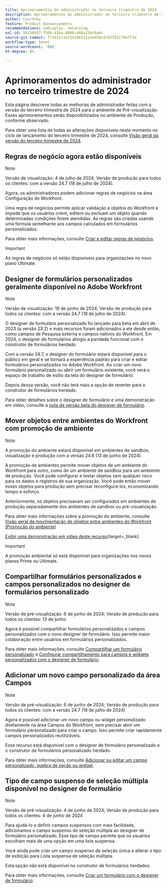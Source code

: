 ```yaml
---
title: Aprimoramentos do administrador no terceiro trimestre de 2024
description: Aprimoramentos do administrador no terceiro trimestre de 2024
author: Courtney
feature: Product Announcements
recommendations: noDisplay, noCatalog
exl-id: 56238597-f56b-43ba-8800-b80a150c6abc
source-git-commit: ff192113a73e19bf21a3e459cd793f82179dff3d
workflow-type: tm+mt
source-wordcount: '685'
ht-degree: 0%

---
```


# Aprimoramentos do administrador no terceiro trimestre de 2024

Esta página descreve todas as melhorias de administrador feitas com a versão do terceiro trimestre de 2024 para o ambiente de Pré-visualização. Esses aprimoramentos serão disponibilizados no ambiente de Produção, conforme observado.

Para obter uma lista de todas as alterações disponíveis neste momento no ciclo de lançamento do terceiro trimestre de 2024, consulte [Visão geral da versão do terceiro trimestre de 2024](/help/quicksilver/product-announcements/product-releases/24-q3-release-activity/24-q3-release-overview.md).

## Regras de negócio agora estão disponíveis

>[!NOTE]
>
>Versão de visualização: 4 de julho de 2024; Versão de produção para todos os clientes: com a versão 24.7 (18 de julho de 2024).

Agora, os administradores podem adicionar regras de negócios na área Configuração do Workfront.

Uma regra de negócios permite aplicar validação a objetos do Workfront e impede que os usuários criem, editem ou excluam um objeto quando determinadas condições forem atendidas. As regras são criadas usando uma fórmula semelhante aos campos calculados em formulários personalizados.

Para obter mais informações, consulte [Criar e editar regras de negócios](/help/quicksilver/administration-and-setup/set-up-workfront/configure-system-defaults/business-rules.md).

>[!IMPORTANT]
>
>As regras de negócios só estão disponíveis para organizações no novo plano Ultimate.

## Designer de formulários personalizados geralmente disponível no Adobe Workfront

>[!NOTE]
>
>Versão de visualização: 19 de junho de 2024; Versão de produção para todos os clientes: com a versão 24.7 (18 de julho de 2024).

O designer de formulário personalizado foi lançado para beta em abril de 2023 (a versão 23.2) e mais recursos foram adicionados a ele desde então, como campos de Pesquisa externa e campos nativos do Workfront. Em 2024, o designer de formulários atingiu a paridade funcional com o construtor de formulários herdado.

Com a versão 24.7, o designer do formulário estará disponível para o público em geral e se tornará a experiência padrão para criar e editar formulários personalizados no Adobe Workfront. Ao criar um novo formulário personalizado ou abrir um formulário existente, você verá o espaço de trabalho de estilo da tela do designer de formulário.

Depois dessa versão, você não terá mais a opção de reverter para o construtor de formulários herdado.

Para obter detalhes sobre o designer de formulário e uma demonstração em vídeo, consulte a [nota de versão beta do designer de formulário](/help/quicksilver/product-announcements/product-releases/23.2-release-activity/23-2-admin-enhancements.md).

## Mover objetos entre ambientes do Workfront com promoção de ambiente

>[!NOTE]
>
>A promoção do ambiente estará disponível em ambientes de sandbox, visualização e produção com a versão 24.6 (13 de junho de 2024).

A promoção de ambientes permite mover objetos de um ambiente do Workfront para outro, como de um ambiente de sandbox para um ambiente de produção. Você pode configurar e testar objetos sem qualquer risco para os dados e registros de sua organização. Você pode então mover esses objetos para produção sem precisar reconfigurá-los, economizando tempo e esforço.

Anteriormente, os objetos precisavam ser configurados em ambientes de produção separadamente dos ambientes de sandbox ou pré-visualização.

Para obter mais informações sobre a promoção do ambiente, consulte [Visão geral da movimentação de objetos entre ambientes do Workfront (Promoção do ambiente)](/help/quicksilver/administration-and-setup/set-up-workfront/workfront-testing-environments/environment-promotion-in-wf.md)

[Exibir uma demonstração em vídeo deste recurso](https://video.tv.adobe.com/v/3429735/){target=_blank}

>[!IMPORTANT]
>
>A promoção ambiental só está disponível para organizações nos novos planos Prime ou Ultimate.
>

## Compartilhar formulários personalizados e campos personalizados no designer de formulários personalizado

>[!NOTE]
>
>Versão de pré-visualização: 6 de junho de 2024; Versão de produção para todos os clientes: 13 de junho

Agora é possível compartilhar formulários personalizados e campos personalizados com o novo designer de formulário. Isso permite maior colaboração entre usuários em formulários personalizados.

Para obter mais informações, consulte [Compartilhar um formulário personalizado](/help/quicksilver/administration-and-setup/customize-workfront/create-manage-custom-forms/share-access-to-a-custom-form.md) e [Configurar compartilhamento para campos e widgets personalizados com o designer de formulário](/help/quicksilver/administration-and-setup/customize-workfront/create-manage-custom-forms/form-designer/manage-a-form/share-custom-fields.md).

## Adicionar um novo campo personalizado da área Campos

>[!NOTE]
>
>Versão de pré-visualização: 6 de junho de 2024; Versão de produção para todos os clientes: com a versão 24.7 (18 de julho de 2024)

Agora é possível adicionar um novo campo ou widget personalizado diretamente na área Campos do Workfront, sem precisar abrir um formulário personalizado para criar o campo. Isso permite criar rapidamente campos personalizados reutilizáveis.

Esse recurso está disponível com o designer de formulário personalizado e o construtor de formulários personalizado herdado.

Para obter mais informações, consulte [Adicionar ou editar um campo personalizado, quebra de seção ou widget](/help/quicksilver/administration-and-setup/customize-workfront/create-manage-custom-forms/edit-a-custom-field.md).

## Tipo de campo suspenso de seleção múltipla disponível no designer de formulário

>[!NOTE]
>
>Versão de pré-visualização: 4 de junho de 2024; Versão de produção para todos os clientes: 4 de junho de 2024

Para ajudá-lo a definir campos suspensos com mais facilidade, adicionamos o campo suspenso de seleção múltipla ao designer de formulário personalizado. Esse tipo de campo permite que os usuários escolham mais de uma opção em uma lista suspensa.

Você ainda pode criar um campo suspenso de seleção única e alterar o tipo de exibição para Lista suspensa de seleção múltipla.

Esta opção não está disponível no construtor de formulários herdados.

Para obter mais informações, consulte [Criar um formulário com o designer de formulário](/help/quicksilver/administration-and-setup/customize-workfront/create-manage-custom-forms/form-designer/design-a-form/design-a-form.md).
